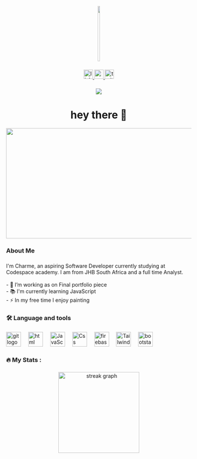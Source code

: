 <div align="center">
  <img height="150" src="https://media.giphy.com/media/M9gbBd9nbDrOTu1Mqx/giphy.gif" width="10%"/>
</div>

###

<div align="center">
  <a href="https://www.linkedin.com/in/Lishivha-charme-424767158/" target="_blank">
    <img src="https://img.shields.io/static/v1?message=LinkedIn&logo=linkedin&label=&color=0077B5&logoColor=white&labelColor=&style=for-the-badge" height="25" alt="linkedin logo" />
  </a>
  
  <a href="mailto:charmelishivha2@gmail.com.com" target="_blank">
    <img src="https://img.shields.io/static/v1?message=Email&logo=gmail&label=&color=EA4335&logoColor=white&labelColor=&style=for-the-badge" height="25" alt="email logo" />
  </a>

  <a href="https://x.com/lee_charme" target="_blank">
    <img src="https://img.shields.io/static/v1?message=Twitter&logo=twitter&label=&color=1DA1F2&logoColor=white&labelColor=&style=for-the-badge" height="25" alt="twitter logo" />
  </a>
</div>

###

<div align="center">
  <img src="https://visitor-badge.laobi.icu/badge?page_id=maurodesouza.maurodesouza&"  />
</div>

###

<h1 align="center">hey there 👋</h1>
<div align="center">

  <img src=https://media.giphy.com/media/L1R1tvI9svkIWwpVYr/giphy.gif width="600" height="300"/>
</div>

###

<h3 align="left">About Me</h3>

###

<p align="left">I'm Charme, an aspiring Software Developer currently studying at Codespace academy. I am from JHB South Africa and a full time Analyst.<br><br>- 🔭 I’m working as on Final portfolio piece <br>- 📚 I'm currently learning  JavaScript <br>- ⚡ In my free time I  enjoy painting</p>

###

<h3 align="left">🛠 Language and tools</h3>

###

<div align="left">
  <img src="https://cdn.jsdelivr.net/gh/devicons/devicon/icons/git/git-original-wordmark.svg" height="40" alt="git logo"  />
  <img width="12" />
  <img src="https://cdn.jsdelivr.net/gh/devicons/devicon/icons/html5/html5-original-wordmark.svg" height="40" alt="html logo"  />
  <img width="12" />
  <img src="https://cdn.jsdelivr.net/gh/devicons/devicon/icons/javascript/javascript-original.svg" height="40" alt="JavaScript logo"  />
  <img width="12" />
  <img src="https://cdn.jsdelivr.net/gh/devicons/devicon/icons/css3/css3-original-wordmark.svg" height="40" alt="Css logo"  />
  <img width="12" />
  <img src="https://cdn.jsdelivr.net/gh/devicons/devicon/icons/firebase/firebase-plain-wordmark.svg" height="40" alt="firebase logo"  />
  <img width="12" />
  <img src="https://www.vectorlogo.zone/logos/tailwindcss/tailwindcss-icon.svg" height="40" alt="Tailwind logo"  />
  <img width="12" />
  <img src="https://cdn.jsdelivr.net/gh/devicons/devicon/icons/bootstrap/bootstrap-original-wordmark.svg" height="40" alt="bootstap logo"  />
  <img width="12" />

</div>

###

<h3 align="left">🔥   My Stats :</h3>

###

<div align="center">
  <a href="https://github.com/Charme-Lee" target="_blank">
    <img src="https://github-readme-streak-stats.herokuapp.com/?user=charme-lee" height="220" alt="streak graph" />
  </a>
</div>

###


